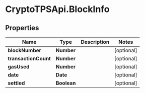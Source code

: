 # CryptoTPSApi.BlockInfo

## Properties

Name | Type | Description | Notes
------------ | ------------- | ------------- | -------------
**blockNumber** | **Number** |  | [optional] 
**transactionCount** | **Number** |  | [optional] 
**gasUsed** | **Number** |  | [optional] 
**date** | **Date** |  | [optional] 
**settled** | **Boolean** |  | [optional] 



